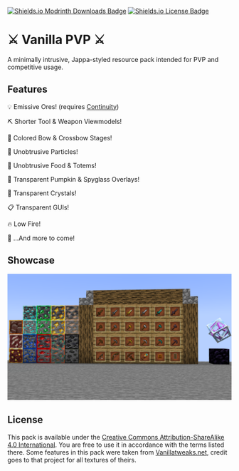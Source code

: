 [![Shields.io Modrinth Downloads Badge](https://img.shields.io/modrinth/dt/5Kz5frlc?color=00d845)](https://modrinth.com/resourcepack/pvp)
[![Shields.io License Badge](https://img.shields.io/github/license/GeefireMC/VanillaPVP)](https://github.com/GeefireMC/VanillaPVP/blob/main/LICENSE)
# ⚔️ Vanilla PVP ⚔️
A minimally intrusive, Jappa-styled resource pack intended for PVP and competitive usage.
## Features

 💡 Emissive Ores! (requires [Continuity](https://modrinth.com/mod/continuity))
 
 ⛏️ Shorter Tool & Weapon Viewmodels!
 
 🏹 Colored Bow & Crossbow Stages!
 
 🧪 Unobtrusive Particles!
 
 🍎 Unobtrusive Food & Totems!
 
 🎃 Transparent Pumpkin & Spyglass Overlays!
 
 💎 Transparent Crystals!
 
 📋 Transparent GUIs!
 
 🔥 Low Fire!
 
 🧮 ...And more to come!

## Showcase

 ![Showcase of Vanilla PVP Edits 0.1.0](https://raw.githubusercontent.com/GeefireMC/VanillaPVP/main/Modrinth%20Images/Showcase.png)

## License

 This pack is available under the [Creative Commons Attribution-ShareAlike 4.0 International](https://creativecommons.org/licenses/by-sa/4.0/). You are free to use it in accordance with the terms listed there. Some features in this pack were taken from [Vanillatweaks.net](https://vanillatweaks.net/), credit goes to that project for all textures of theirs.
